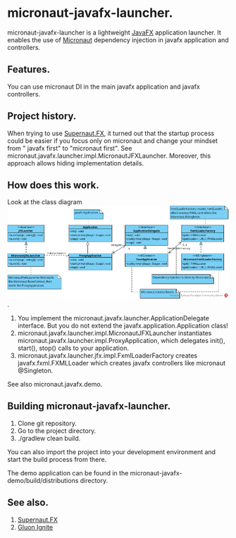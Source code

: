 # micronaut-javafx-launcher.

micronaut-javafx-launcher is a lightweight [JavaFX](https://openjfx.io/) application launcher. It
enables the use of [Micronaut](https://micronaut.io/) dependency injection in javafx application and
controllers.

## Features.

You can use micronaut DI in the main javafx application and javafx controllers.

## Project history.

When trying to use [Supernaut.FX](https://github.com/SupernautApp/SupernautFX), it turned out that
the startup process could be easier if you focus only on micronaut and change your mindset from "
javafx first" to "micronaut first". See micronaut.javafx.launcher.impl.MicronautJFXLauncher.
Moreover, this approach allows hiding implementation details.

## How does this work.

Look at the class diagram ![micronaut-javafx-launcher](micronaut-javafx-launcher.png).

1. You implement the micronaut.javafx.launcher.ApplicationDelegate interface. But you do not extend
   the javafx.application.Application class!
2. micronaut.javafx.launcher.impl.MicronautJFXLauncher instantiates
   micronaut.javafx.launcher.impl.ProxyApplication, which delegates init(), start(), stop() calls to
   your application.
3. micronaut.javafx.launcher.jfx.impl.FxmlLoaderFactory creates javafx.fxml.FXMLLoader which creates
   javafx controllers like micronaut @Singleton.

See also micronaut.javafx.demo.

## Building micronaut-javafx-launcher.

1. Clone git repository.
2. Go to the project directory.
3. ./gradlew clean build.

You can also import the project into your development environment and start the build process from
there.

The demo application can be found in the micronaut-javafx-demo/build/distributions directory.

## See also.

1. [Supernaut.FX](https://github.com/SupernautApp/SupernautFX)
2. [Gluon Ignite](https://gluonhq.com/labs/ignite/)